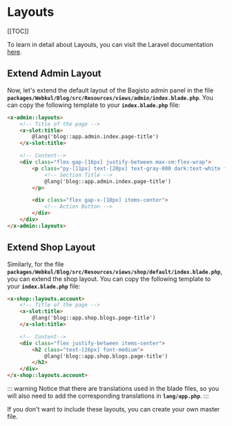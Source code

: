 # Layouts

[[TOC]]

To learn in detail about Layouts, you can visit the Laravel documentation [here](https://laravel.com/docs/10.x/blade).

## Extend Admin Layout

Now, let's extend the default layout of the Bagisto admin panel in the file **`packages/Webkul/Blog/src/Resources/views/admin/index.blade.php`**. You can copy the following template to your **`index.blade.php`** file:

```html
<x-admin::layouts>
    <!-- Title of the page -->
    <x-slot:title>
        @lang('blog::app.admin.index.page-title')
    </x-slot:title>

    <!-- Content-->
    <div class="flex gap-[16px] justify-between max-sm:flex-wrap">
        <p class="py-[11px] text-[20px] text-gray-800 dark:text-white font-bold">
            <!-- Section Title -->
            @lang('blog::app.admin.index.page-title')
        </p> 

        <div class="flex gap-x-[10px] items-center">
            <!-- Action Button -->
        </div>
    </div>
</x-admin::layouts>
```

## Extend Shop Layout

Similarly, for the file **`packages/Webkul/Blog/src/Resources/views/shop/default/index.blade.php`**, you can extend the shop layout. You can copy the following template to your **`index.blade.php`** file:

```html
<x-shop::layouts.account>
    <!-- Title of the page -->
    <x-slot:title>
        @lang('blog::app.shop.blogs.page-title')
    </x-slot:title>

    <!-- Content-->
    <div class="flex justify-between items-center">
        <h2 class="text-[26px] font-medium">
            @lang('blog::app.shop.blogs.page-title')
        </h2>
    </div>
</x-shop::layouts.account>
```

::: warning
Notice that there are translations used in the blade files, so you will also need to add the corresponding translations in **`lang/app.php`**.
:::

If you don't want to include these layouts, you can create your own master file.